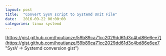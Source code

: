 ```yaml
---
layout: post
title:  "Convert SysV script to Systemd Unit File"
date:   2016-09-22 00:00:00
categories: linux systemd
---
```


[https://gist.github.com/houtianze/59b89ca71cc2029dd61d3c4bd86e6ee7](https://gist.github.com/houtianze/59b89ca71cc2029dd61d3c4bd86e6ee7 "SysV -> Systemd conversion gist")

